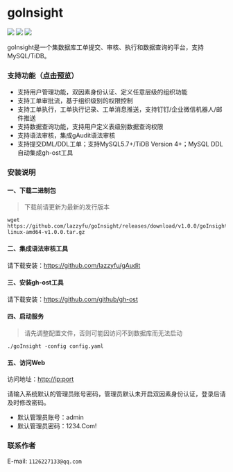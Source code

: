 # goInsight

![](https://img.shields.io/static/v1?label=Go&message=1.20&color=green&?style=flat-square)
![](https://img.shields.io/static/v1?label=Vue&message=AntDesignVue&color=green&?style=flat-square)
![](https://img.shields.io/static/v1?label=License&message=MIT&color=green&?style=flat-square)

goInsight是一个集数据库工单提交、审核、执行和数据查询的平台，支持MySQL/TiDB。


### 支持功能（[点击预览](https://github.com/lazzyfu/goInsight/wiki/预览)）

- 支持用户管理功能，双因素身份认证、定义任意层级的组织功能
- 支持工单审批流，基于组织级别的权限控制
- 支持工单执行，工单执行记录、工单消息推送，支持钉钉/企业微信机器人/邮件推送
- 支持数据查询功能，支持用户定义表级别数据查询权限
- 支持语法审核，集成gAudit语法审核
- 支持提交DML/DDL工单；支持MySQL5.7+/TiDB Version 4+；MySQL DDL自动集成gh-ost工具

### 安装说明

#### 一、下载二进制包

> 下载前请更新为最新的发行版本

```
wget https://github.com/lazzyfu/goInsight/releases/download/v1.0.0/goInsight-linux-amd64-v1.0.0.tar.gz
```

#### 二、集成语法审核工具

请下载安装：<https://github.com/lazzyfu/gAudit>

#### 三、安装gh-ost工具

请下载安装：<https://github.com/github/gh-ost>

#### 四、启动服务

> 请先调整配置文件，否则可能因访问不到数据库而无法启动

```
./goInsight -config config.yaml
```

#### 五、访问Web

访问地址：<http://ip:port>

请输入系统默认的管理员账号密码，管理员默认未开启双因素身份认证，登录后请及时修改密码。

- 默认管理员账号：admin
- 默认管理员密码：1234.Com!


### 联系作者

E-mail: `1126227133@qq.com`
